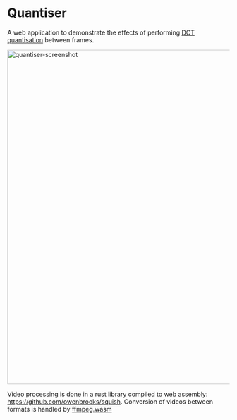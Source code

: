 # Quantiser
A web application to demonstrate the effects of performing [DCT quantisation](https://cs.stanford.edu/people/eroberts/courses/soco/projects/data-compression/lossy/jpeg/dct.htm) between frames.

<img width="759" alt="quantiser-screenshot" src="https://user-images.githubusercontent.com/7232997/219260075-1b216e7d-829c-4b86-a37d-28e7b23ff8cb.png">

Video processing is done in a rust library compiled to web assembly: https://github.com/owenbrooks/squish. Conversion of videos between formats is handled by [ffmpeg.wasm](https://github.com/ffmpegwasm/ffmpeg.wasm)
